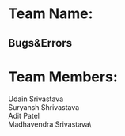 # Team Name:
## Bugs&Errors


# Team Members:
Udain Srivastava\
Suryansh Shrivastava\
Adit Patel\
Madhavendra Srivastava\
